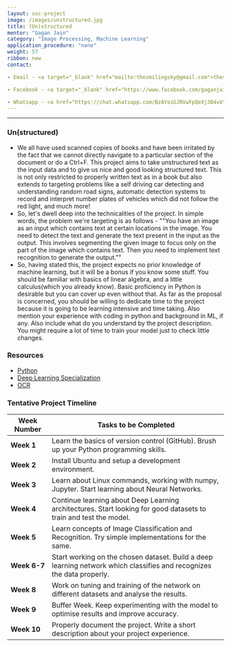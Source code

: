 ```yaml
---
layout: soc-project
image: /images/unstructured.jpg
title: (Un)structured
mentor: "Gagan Jain"
category: "Image Processing, Machine Learning"
application_procedure: "none"
weight: 57
ribbon: new
contact:

- Email - <a target="_blank" href="mailto:thesmilingsky@gmail.com">thesmilingsky@gmail.com</a>

- Facebook - <a target="_blank" href="https://www.facebook.com/gaganjain1582"> ID </a>

- Whatsapp - <a href="https://chat.whatsapp.com/BzAYoiGJRVwFpQeXj3B4vU"> Group </a>
---
```


---

<!--break-->

### Un(structured)
- We all have used scanned copies of books and have been irritated by the fact that we cannot directly navigate to a particular section of the document or do a Ctrl+F. This project aims to take unstructured text as the input data and to give us nice and good looking structured text. This is not only restricted to properly written text as in a book but also extends to targeting problems like a self driving car detecting and understanding random road signs, automatic detection systems to record and interpret number plates of vehicles which did not follow the red light, and much more! 
- So, let's dwell deep into the technicalities of the project. In simple words, the problem we're targeting is as follows - ""You have an image as an input which contains text at certain locations in the image. You need to detect the text and generate the text present in the input as the output. This involves segmenting the given image to focus only on the part of the image which contains text. Then you need to implement text recognition to generate the output.""
- So, having stated this, the project expects no prior knowledge of machine learning, but it will be a bonus if you know some stuff. You should be familiar with basics of linear algebra, and a little calculus(which you already know). Basic proficiency in Python is desirable but you can cover up even without that. As far as the proposal is concerned, you should be willing to dedicate time to the project because it is going to be learning intensive and time taking. Also mention your experience with coding in python and background in ML, if any. Also include what do you understand by the project description. You might require a lot of time to train your model just to check little changes. 

### Resources 
- [Python](https://www.hackerrank.com/domains/python)
- [Deep Learning Specialization](https://www.coursera.org/specializations/deep-learning)
- [OCR](https://towardsdatascience.com/a-gentle-introduction-to-ocr-ee1469a201aa)

### Tentative Project Timeline
<!--break-->

|Week Number  | Tasks to be Completed|
|--- | --- | 
|**Week 1** |Learn the basics of version control (GitHub). Brush up your Python programming skills.|
|**Week 2** |Install Ubuntu and setup a development environment.|
|**Week 3** |Learn about Linux commands, working with numpy, Jupyter. Start learning about Neural Networks.|
|**Week 4** |Continue learning about Deep Learning architectures. Start looking for good datasets to train and test the model.|
|**Week 5** |Learn concepts of Image Classification and Recognition. Try simple implementations for the same.|
|**Week 6-7** |Start working on the chosen dataset. Build a deep learning network which classifies and recognizes the data properly.|
|**Week 8** |Work on tuning and training of the network on different datasets and analyse the results.|
|**Week 9** |Buffer Week. Keep experimenting with the model to optimise results and improve accuracy.|
|**Week 10** |Properly document the project. Write a short description about your project experience.|

